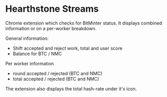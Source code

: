 Hearthstone Streams
=========

Chrome extension which checks for BitMinter status. It displays combined information or on a per-worker breakdown. 

General information:
* Shift accepted and reject work, total and user score
* Balance for BTC / NMC

Per worker information
* round accepted / rejected (BTC and NMC)
* total accepted / rejected (BTC and NMC)

The extension also displays the total hash-rate under it's icon.
